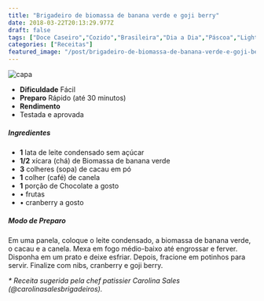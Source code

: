 ```yaml
---
title: "Brigadeiro de biomassa de banana verde e goji berry"
date: 2018-03-22T20:13:29.977Z
draft: false
tags: ["Doce Caseiro","Cozido","Brasileira","Dia a Dia","Páscoa","Light"]
categories: ["Receitas"]
featured_image: "/post/brigadeiro-de-biomassa-de-banana-verde-e-goji-berry.1fb82936.jpg"
---
```


![capa](/post/brigadeiro-de-biomassa-de-banana-verde-e-goji-berry.1fb82936.jpg)

*   **Dificuldade** Fácil
*   **Preparo** Rápido (até 30 minutos)
*   **Rendimento**
*   Testada e aprovada
    

##### Ingredientes

*   **1** lata de leite condensado sem açúcar
*   **1/2** xícara (chá) de Biomassa de banana verde
*   **3** colheres (sopa) de cacau em pó
*   **1** colher (café) de canela
*   **1** porção de Chocolate a gosto
*   • frutas
*   • cranberry a gosto

##### Modo de Preparo

Em uma panela, coloque o leite condensado, a biomassa de banana verde, o cacau e a canela. Mexa em fogo médio-baixo até engrossar e ferver. Disponha em um prato e deixe esfriar. Depois, fracione em potinhos para servir. Finalize com nibs, cranberry e goji berry.

_\* Receita sugerida pela chef patissier Carolina Sales (@carolinasalesbrigadeiros)._
